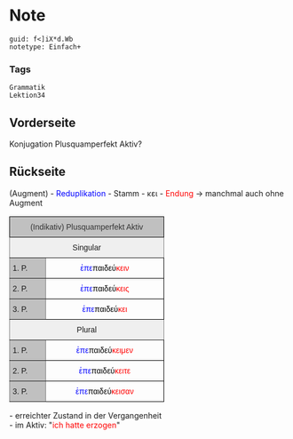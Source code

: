 # Note
```
guid: f<]iX*d.Wb
notetype: Einfach+
```

### Tags
```
Grammatik
Lektion34
```

## Vorderseite
Konjugation Plusquamperfekt Aktiv?

## Rückseite
(Augment) - <font color="#0000ff">Reduplikation</font> - Stamm - κει - <font color="#ff0000">Endung</font> -> manchmal auch ohne Augment<div>
</div><div><table class="tg" style="table-layout: fixed; width: 279px;"><colgroup><col style="width: 65px"><col style="width: 214px"></colgroup><thead><tr><th class="tg-a7lm" colspan="2">(Indikativ) Plusquamperfekt Aktiv</th></tr></thead><tbody><tr><td class="tg-yj5y" colspan="2">Singular</td></tr><tr><td class="tg-llyw">1. P.</td><td class="tg-ohx2"><font color="#0000ff">ἐπε</font>παιδεύ<font color="#ff0000">κειν</font></td></tr><tr><td class="tg-llyw">2. P.</td><td class="tg-ohx2"><font color="#0000ff">ἐπε</font>παιδεύ<font color="#ff0000">κεις</font></td></tr><tr><td class="tg-llyw">3. P.</td><td class="tg-ohx2"><font color="#0000ff">ἐπε</font>παιδεύ<font color="#ff0000">κει</font></td></tr><tr><td class="tg-yj5y" colspan="2">Plural</td></tr><tr><td class="tg-iaeg">1. P.</td><td class="tg-ohx2"><font color="#0000ff">ἐπε</font>παιδεύ<font color="#ff0000">κειμεν</font></td></tr><tr><td class="tg-iaeg">2. P.</td><td class="tg-ohx2"><font color="#0000ff">ἐπε</font>παιδεύ<font color="#ff0000">κειτε</font></td></tr><tr><td class="tg-iaeg">3. P.</td><td class="tg-ohx2"><font color="#0000ff">ἐπε</font>παιδεύ<font color="#ff0000">κεισαν</font></td></tr></tbody></table></div>
<div><div>- erreichter Zustand in der Vergangenheit</div><div>- im Aktiv: "<font color="#ff0000">ich hatte erzogen</font>"</div></div><style type="text/css">
.tg  {border-collapse:collapse;border-spacing:0;}
.tg td{border-color:black;border-style:solid;border-width:1px;font-family:Arial, sans-serif;font-size:14px;
  overflow:hidden;padding:10px 5px;word-break:normal;}
.tg th{border-color:black;border-style:solid;border-width:1px;font-family:Arial, sans-serif;font-size:14px;
  font-weight:normal;overflow:hidden;padding:10px 5px;word-break:normal;}
.tg .tg-yj5y{background-color:#efefef;border-color:inherit;text-align:center;vertical-align:top}
.tg .tg-llyw{background-color:#c0c0c0;border-color:inherit;text-align:left;vertical-align:top}
.tg .tg-a7lm{background-color:#c0c0c0;border-color:#000000;color:#333333;text-align:center;vertical-align:top}
.tg .tg-ohx2{border-color:#000000;color:#000000;text-align:center;vertical-align:bottom}
.tg .tg-iaeg{background-color:#C0C0C0;border-color:inherit;text-align:left;vertical-align:top}
</style>
